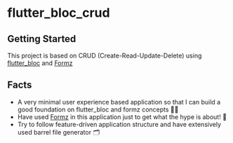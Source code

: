 # flutter_bloc_crud

## Getting Started

This project is based on CRUD (Create-Read-Update-Delete) using [flutter_bloc](https://pub.dev/packages/flutter_bloc) and [Formz](https://pub.dev/packages/formz) 

## Facts

- A very minimal user experience based application so that I can build a good foundation on flutter_bloc and formz concepts 😵‍💫
- Have used [Formz](https://pub.dev/packages/formz) in this application just to get what the hype is about! 🔭
- Try to follow feature-driven application structure and have extensively used barrel file generator 🗂



